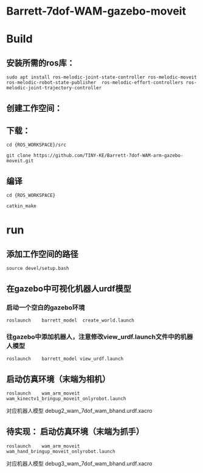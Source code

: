 # Barrett-7dof-WAM-gazebo-moveit

# Build

## 安装所需的ros库：
```
sudo apt install ros-melodic-joint-state-controller ros-melodic-moveit  ros-melodic-robot-state-publisher  ros-melodic-effort-controllers ros-melodic-joint-trajectory-controller
```

## 创建工作空间：

## 下载：
```cd {ROS_WORKSPACE}/src```

```git clone https://github.com/TINY-KE/Barrett-7dof-WAM-arm-gazebo-moveit.git```

## 编译
```
cd {ROS_WORKSPACE}
```
```
catkin_make
```


# run
## 添加工作空间的路径
```source devel/setup.bash ```

## 在gazebo中可视化机器人urdf模型
### 启动一个空白的gazebo环境
```roslaunch    barrett_model  create_world.launch  ```
### 往gazebo中添加机器人，注意修改view_urdf.launch文件中的机器人模型
```roslaunch    barrett_model view_urdf.launch  ```


## 启动仿真环境（末端为相机）
```roslaunch    wam_arm_moveit    wam_kinectv1_bringup_moveit_onlyrobot.launch ```

对应机器人模型 debug2_wam_7dof_wam_bhand.urdf.xacro


## 待实现： 启动仿真环境（末端为抓手）
```roslaunch    wam_arm_moveit    wam_hand_bringup_moveit_onlyrobot.launch ```

对应机器人模型 debug3_wam_7dof_wam_bhand.urdf.xacro